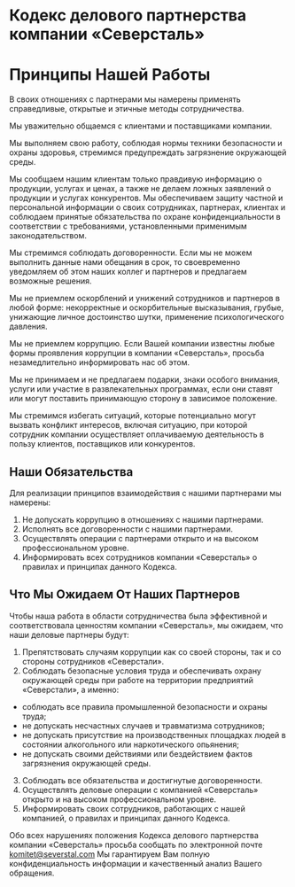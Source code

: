 # Кодекс делового партнерства компании «Северсталь»

# Принципы Нашей Работы
В своих отношениях с партнерами мы намерены применять справедливые, открытые и этичные методы сотрудничества.

Мы уважительно общаемся с клиентами и поставщиками компании.

Мы выполняем свою работу, соблюдая нормы техники безопасности и охраны здоровья, стремимся предупреждать загрязнение окружающей среды.

Мы сообщаем нашим клиентам только правдивую информацию о продукции, услугах и ценах, а также не делаем ложных заявлений о продукции и услугах конкурентов. Мы обеспечиваем защиту частной и персональной информации о своих сотрудниках, партнерах, клиентах и соблюдаем принятые обязательства по охране конфиденциальности в соответствии с требованиями, установленными применимым законодательством.

Мы стремимся соблюдать договоренности. Если мы не можем выполнить данные нами обещания в срок, то своевременно уведомляем об этом наших коллег и партнеров и предлагаем возможные решения.

Мы не приемлем оскорблений и унижений сотрудников и партнеров в любой форме: некорректные и оскорбительные высказывания, грубые, унижающие личное достоинство шутки, применение психологического давления.

Мы не приемлем коррупцию. Если Вашей компании известны любые формы проявления коррупции в компании «Северсталь», просьба незамедлительно информировать нас об этом.

Мы не принимаем и не предлагаем подарки, знаки особого внимания, услуги или участие в  развлекательных программах, если они ставят или могут поставить принимающую сторону в зависимое положение.

Мы стремимся избегать ситуаций, которые потенциально могут вызвать конфликт интересов, включая ситуацию, при которой сотрудник компании осуществляет оплачиваемую деятельность в пользу клиентов, поставщиков или конкурентов.

## Наши Обязательства
Для реализации принципов взаимодействия с нашими партнерами мы намерены: 
1) Не допускать коррупцию в отношениях с нашими партнерами. 
2) Исполнять все договоренности с нашими партнерами. 
3) Осуществлять операции с партнерами открыто и на высоком профессиональном уровне.
4) Информировать всех сотрудников компании 
«Северсталь» о правилах и принципах данного Кодекса. 

## Что Мы Ожидаем От Наших Партнеров
Чтобы наша работа в области сотрудничества была эффективной и соответствовала ценностям компании «Северсталь», мы ожидаем, что наши деловые партнеры будут: 
1) Препятствовать случаям коррупции как со своей стороны, так и со стороны сотрудников «Северстали».
2) Соблюдать безопасные условия труда и обеспечивать охрану окружающей среды при работе на территории предприятий «Северстали», а именно:
- соблюдать все правила промышленной безопасности и охраны труда;
- не допускать несчастных случаев и травматизма сотрудников;
- не допускать присутствие на производственных площадках людей в состоянии алкогольного или наркотического опьянения; 
- не допускать своими действиями или бездействием фактов загрязнения окружающей среды. 
3) Соблюдать все обязательства и достигнутые договоренности.
4) Осуществлять деловые операции с компанией «Северсталь» открыто и на высоком профессиональном уровне.
5) Информировать своих сотрудников, работающих с нашей компанией, о правилах и принципах данного Кодекса.

Обо всех нарушениях положения Кодекса делового партнерства компании «Северсталь» 
просьба сообщать по электронной почте komitet@severstal.com Мы гарантируем Вам полную конфиденциальность информации и качественный анализ Вашего обращения. 